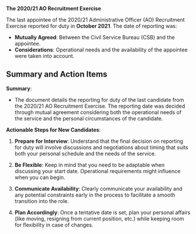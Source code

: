 **The 2020/21 AO Recruitment Exercise**

The last appointee of the 2020/21 Administrative Officer (AO) Recruitment Exercise reported for duty in **October 2021**. The date of reporting was:

- **Mutually Agreed**: Between the Civil Service Bureau (CSB) and the appointee.
- **Considerations**: Operational needs and the availability of the appointee were taken into account.

## Summary and Action Items

**Summary**: 
- The document details the reporting for duty of the last candidate from the 2020/21 AO Recruitment Exercise. The reporting date was decided through mutual agreement considering both the operational needs of the service and the personal circumstances of the candidate.

**Actionable Steps for New Candidates**:
1. **Prepare for Interview**: Understand that the final decision on reporting for duty will involve discussions and negotiations about timing that suits both your personal schedule and the needs of the service.

2. **Be Flexible**: Keep in mind that you need to be adaptable when discussing your start date. Operational requirements might influence when you can begin.

3. **Communicate Availability**: Clearly communicate your availability and any potential constraints early in the process to facilitate a smooth transition into the role.

4. **Plan Accordingly**: Once a tentative date is set, plan your personal affairs (like moving, resigning from current position, etc.) while keeping room for flexibility in case of changes.